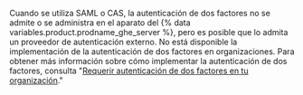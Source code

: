 Cuando se utiliza SAML o CAS, la autenticación de dos factores no se admite o se administra en el aparato del {% data variables.product.prodname_ghe_server %}, pero es posible que lo admita un proveedor de autenticación externo. No está disponible la implementación de la autenticación de dos factores en organizaciones. Para obtener más información sobre cómo implementar la autenticación de dos factores, consulta "[Requerir autenticación de dos factores en tu organización](/enterprise/user/articles/requiring-two-factor-authentication-in-your-organization/)."
